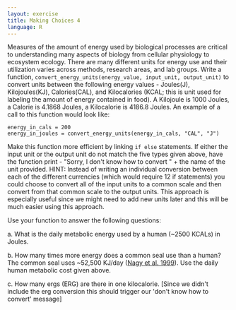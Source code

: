 ```yaml
---
layout: exercise
title: Making Choices 4
language: R
---
```


Measures of the amount of energy used by biological processes are critical to 
understanding many aspects of biology from cellular physiology to ecosystem 
ecology. There are many different units for energy use and their utilization 
varies across methods, research areas, and lab groups. Write a function, 
`convert_energy_units(energy_value, input_unit, output_unit)` to convert units 
between the following energy values - Joules(J), Kilojoules(KJ), Calories(CAL), 
and Kilocalories (KCAL; this is unit used for labeling the amount of energy 
contained in food). A Kilojoule is 1000 Joules, a Calorie is 4.1868 Joules, a
Kilocalorie is 4186.8 Joules. An example of a call to this function would look 
like:

```
energy_in_cals = 200
energy_in_joules = convert_energy_units(energy_in_cals, "CAL", "J")
```

Make this function more efficient by linking `if else` statements. If either the 
input unit or the output unit do not match the five types given above, have the 
function print - "Sorry, I don't know how to convert " + the name of the unit 
provided. HINT: Instead of writing an individual conversion between each of the 
different currencies (which would require 12 if statements) you could choose to 
convert all of the input units to a common scale and then convert from that 
common scale to the output units. This approach is especially useful since we 
might need to add new units later and this will be much easier using this 
approach.

Use your function to answer the following questions:

​a. What is the daily metabolic energy used by a human (~2500 KCALs) in
Joules.

​b. How many times more energy does a common seal use than a human? The
common seal uses ~52,500 KJ/day ([Nagy et al.
1999](http://www.annualreviews.org/doi/abs/10.1146/annurev.nutr.19.1.247)).
Use the daily human metabolic cost given above.

​c. How many ergs (ERG) are there in one kilocalorie. [Since we didn't
include the erg conversion this should trigger our 'don't know how to
convert' message]
